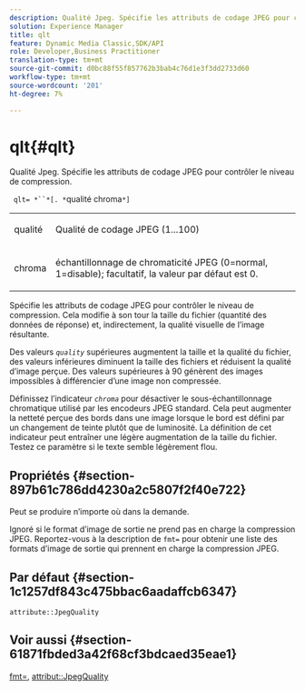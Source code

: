 ```yaml
---
description: Qualité Jpeg. Spécifie les attributs de codage JPEG pour contrôler le niveau de compression.
solution: Experience Manager
title: qlt
feature: Dynamic Media Classic,SDK/API
role: Developer,Business Practitioner
translation-type: tm+mt
source-git-commit: d0bc88f55f857762b3bab4c76d1e3f3dd2733d60
workflow-type: tm+mt
source-wordcount: '201'
ht-degree: 7%

---
```



# qlt{#qlt}

Qualité Jpeg. Spécifie les attributs de codage JPEG pour contrôler le niveau de compression.

` qlt= *``*[. *`qualité chroma`*]`

<table id="simpletable_A245B6A3D2374A6A89DE63A5621CFEC0"> 
 <tr class="strow"> 
  <td class="stentry"> <p> <span class="varname"> qualité </span> </p> </td> 
  <td class="stentry"> <p>Qualité de codage JPEG (1...100) </p> </td> 
 </tr> 
 <tr class="strow"> 
  <td class="stentry"> <p> <span class="varname"> chroma  </span> </p> </td> 
  <td class="stentry"> <p>échantillonnage de chromaticité JPEG (0=normal, 1=disable); facultatif, la valeur par défaut est 0. </p> </td> 
 </tr> 
</table>

Spécifie les attributs de codage JPEG pour contrôler le niveau de compression. Cela modifie à son tour la taille du fichier (quantité des données de réponse) et, indirectement, la qualité visuelle de l’image résultante.

Des valeurs *`quality`* supérieures augmentent la taille et la qualité du fichier, des valeurs inférieures diminuent la taille des fichiers et réduisent la qualité d’image perçue. Des valeurs supérieures à 90 génèrent des images impossibles à différencier d’une image non compressée.

Définissez l’indicateur *`chroma`* pour désactiver le sous-échantillonnage chromatique utilisé par les encodeurs JPEG standard. Cela peut augmenter la netteté perçue des bords dans une image lorsque le bord est défini par un changement de teinte plutôt que de luminosité. La définition de cet indicateur peut entraîner une légère augmentation de la taille du fichier. Testez ce paramètre si le texte semble légèrement flou.

## Propriétés {#section-897b61c786dd4230a2c5807f2f40e722}

Peut se produire n’importe où dans la demande.

Ignoré si le format d’image de sortie ne prend pas en charge la compression JPEG. Reportez-vous à la description de `fmt=` pour obtenir une liste des formats d’image de sortie qui prennent en charge la compression JPEG.

## Par défaut {#section-1c1257df843c475bbac6aadaffcb6347}

`attribute::JpegQuality`

## Voir aussi {#section-61871fbded3a42f68cf3bdcaed35eae1}

[fmt=](../../../../../ir-api/http-protocol/image-rendering-api-ref/c-ir-http-protocol-ref/c-ir-http-protocol-command-reference/r-ir-fmt.md#reference-4c743f67d56b47c5b774fcc900ff758c),  [attribut::JpegQuality](../../../../../ir-api/material-cat/image-rendering-api-ref/c-ir-material-catalog/c-ir-attributes-reference/r-ir-jpegquality.md#reference-d86fc5ad18bb436891efdbe1f98fea50)
